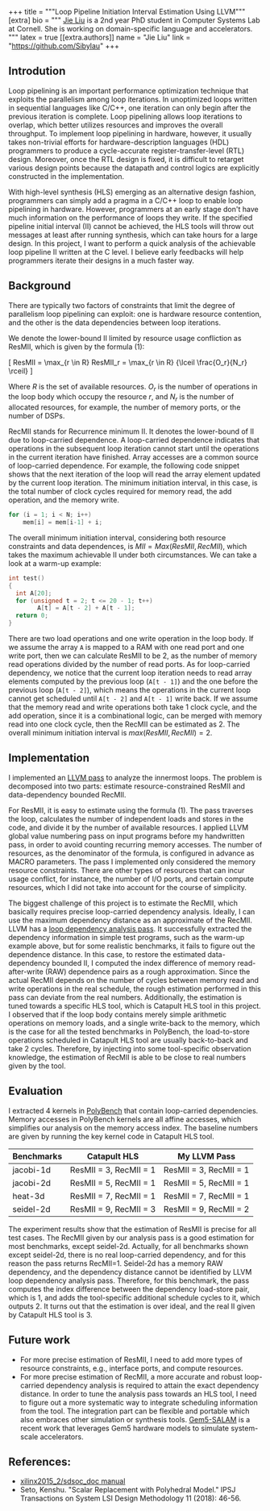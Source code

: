 
+++
title = """Loop Pipeline Initiation Interval Estimation Using LLVM"""
[extra]
bio = """
[Jie Liu](https://github.com/Sibylau) is a 2nd year PhD student in Computer Systems Lab at Cornell. She is working on domain-specific language and accelerators.
"""
latex = true
[[extra.authors]]
name = "Jie Liu"
link = "https://github.com/Sibylau"
+++

## Introdution
Loop pipelining is an important performance optimization technique that exploits 
the parallelism among loop iterations. In unoptimized loops written in sequential languages 
like C/C++, one iteration can only begin after the previous iteration is complete. 
Loop pipelining allows loop iterations to overlap, which better utilizes resources and 
improves the overall throughput. To implement loop pipelining in hardware, however, it 
usually takes non-trivial efforts for hardware-description languages (HDL) programmers 
to produce a cycle-accurate register-transfer-level (RTL) design. Moreover, once the RTL 
design is fixed, it is difficult to retarget various design points because the datapath and 
control logics are explicitly constructed in the implementation.

With high-level synthesis (HLS) emerging as an alternative design fashion, programmers 
can simply add a pragma in a C/C++ loop to enable loop pipelining in hardware. However,
programmers at an early stage don't have much information on the performance of loops 
they write. If the specified pipeline initial interval (II) cannot be achieved, the HLS 
tools will throw out messages at least after running synthesis, which can take hours for 
a large design. In this project, I want to perform a quick analysis of the achievable loop 
pipeline II written at the C level. I believe early feedbacks will help programmers iterate 
their designs in a much faster way.

## Background
There are typically two factors of constraints that limit the degree of parallelism loop 
pipelining can exploit: one is hardware resource contention, and the other is the data 
dependencies between loop iterations. 

We denote the lower-bound II limited by resource usage confliction as ResMII, which is 
given by the formula (1):

\[ ResMII = \max_{r \in R} ResMII_r = \max_{r \in R} {\lceil \frac{O_r}{N_r} \rceil} \]

Where $R$ is the set of available resources. $O_r$ is the number of operations in the loop 
body which occupy the resource $r$, and $N_r$ is the number of allocated resources, for 
example, the number of memory ports, or the number of DSPs. 

RecMII stands for Recurrence minimum II. It denotes the lower-bound of II due to loop-carried 
dependence. A loop-carried dependence indicates that operations in the subsequent loop 
iteration cannot start until the operations in the current iteration have finished. Array 
accesses are a common source of loop-carried dependence. For example, the following code 
snippet shows that the next iteration of the loop will read the array element updated by the 
current loop iteration. The minimum initiation interval, in this case, is the total number of 
clock cycles required for memory read, the add operation, and the memory write.

```c
for (i = 1; i < N; i++)
    mem[i] = mem[i-1] + i;
```

The overall minimum initiation interval, considering both resource constraints and data 
dependences, is $MII = Max(ResMII, RecMII)$, which takes the maximum achievable II under both 
circumstances. We can take a look at a warm-up example:

```c
int test()
{
  int A[20];
  for (unsigned t = 2; t <= 20 - 1; t++)
        A[t] = A[t - 2] + A[t - 1];
  return 0;
}
```

There are two load operations and one write operation in the loop body. If we assume the array 
`A` is mapped to a RAM with one read port and one write port, then we can calculate ResMII to 
be 2, as the number of memory read operations divided by the number of read ports. As for 
loop-carried dependency, we notice that the current loop iteration needs to read array elements
computed by the previous loop (`A[t - 1]`) and the one before the previous loop (`A[t - 2]`), 
which means the operations in the current loop cannot get scheduled until `A[t - 2]` and `A[t - 1]`
write back.  If we assume that the memory read and write operations both take 1 clock cycle, and 
the add operation, since it is a combinational logic, can be merged with memory read into one clock 
cycle, then the RecMII can be estimated as 2. The overall minimum initiation interval is $max(ResMII, 
RecMII) = 2$.

## Implementation
I implemented an [LLVM pass](https://github.com/Sibylau/LLVM_10.0_walkthru/tree/master/llvm-pass/loop_II)
to analyze the innermost loops. The problem is decomposed into two parts: estimate resource-constrained 
ResMII and data-dependency bounded RecMII.

For ResMII, it is easy to estimate using the formula (1). The pass traverses the loop, calculates 
the number of independent loads and stores in the code, and divide it by the number of available 
resources. I applied LLVM global value numbering pass on input programs before my handwritten pass, 
in order to avoid counting recurring memory accesses. The number of resources, as the denominator of 
the formula, is configured in advance as MACRO parameters. The pass I implemented only considered the
memory resource constraints. There are other types of resources that can incur usage conflict, for 
instance, the number of I/O ports, and certain compute resources, which I did not take into account 
for the course of simplicity.

The biggest challenge of this project is to estimate the RecMII, which basically requires precise 
loop-carried dependency analysis. Ideally, I can use the maximum dependency distance as an approximate 
of the RecMII. LLVM has a [loop dependency analysis pass](https://llvm.org/doxygen/DependenceAnalysis_8cpp_source.html). 
It successfully extracted the dependency information in simple test programs, such as the warm-up 
example above, but for some realistic benchmarks, it fails to figure out the dependence distance. 
In this case, to restore the estimated data-dependency bounded II, I computed the index difference of 
memory read-after-write (RAW) dependence pairs as a rough approximation. Since the actual RecMII depends 
on the number of cycles between memory read and write operations in the real schedule, the rough 
estimation performed in this pass can deviate from the real numbers. Additionally, the estimation is 
tuned towards a specific HLS tool, which is Catapult HLS tool in this project. I observed that if the 
loop body contains merely simple arithmetic operations on memory loads, and a single write-back to the 
memory, which is the case for all the tested benchmarks in PolyBench, the load-to-store operations 
scheduled in Catapult HLS tool are usually back-to-back and take 2 cycles. Therefore, by injecting 
into some tool-specific observation knowledge, the estimation of RecMII is able to be close to real 
numbers given by the tool. 

## Evaluation
I extracted 4 kernels in [PolyBench](http://web.cse.ohio-state.edu/~pouchet.2/software/polybench/)  that 
contain loop-carried dependencies. Memory accesses in PolyBench kernels are all affine accesses, which 
simplifies our analysis on the memory access index. The baseline numbers are given by running the key 
kernel code in Catapult HLS tool.


| Benchmarks  | Catapult HLS | My LLVM Pass | 
| ----        | -------------| ------------ |
| jacobi-1d   | ResMII = 3, RecMII = 1  | ResMII = 3, RecMII = 1  | 
| jacobi-2d   | ResMII = 5, RecMII = 1  | ResMII = 5, RecMII = 1  | 
| heat-3d     | ResMII = 7, RecMII = 1  | ResMII = 7, RecMII = 1  | 
| seidel-2d   | ResMII = 9, RecMII = 3  | ResMII = 9, RecMII = 2  | 


The experiment results show that the estimation of ResMII is precise for all test cases. The RecMII given
by our analysis pass is a good estimation for most benchmarks, except seidel-2d. Actually, for all benchmarks 
shown except seidel-2d, there is no real loop-carried dependency, and for this reason the pass returns 
RecMII=1. Seidel-2d has a memory RAW dependency, and the dependency distance cannot be identified by LLVM 
loop dependency analysis pass. Therefore, for this benchmark, the pass computes the index difference between 
the dependency load-store pair, which is 1, and adds the tool-specific additional schedule cycles to it, 
which outputs 2. It turns out that the estimation is over ideal, and the real II given by Catapult HLS tool is 3.

## Future work
 - For more precise estimation of ResMII, I need to add more types of resource constraints, e.g., interface ports, 
and compute resources.
 - For more precise estimation of RecMII, a more accurate and robust loop-carried dependency analysis is 
 required to attain the exact dependency distance. In order to tune the analysis pass towards an HLS tool, 
 I need to figure out a more systematic way to integrate scheduling information from the tool. The integration
 part can be flexible and portable which also embraces other simulation or synthesis tools. 
 [Gem5-SALAM](https://github.com/TeCSAR-UNCC/gem5-SALAM/blob/master/GEM5README) is a 
 recent work that leverages Gem5 hardware models to simulate system-scale accelerators. 

## References:
 -  [xilinx2015_2/sdsoc_doc manual](https://www.xilinx.com/support/documentation/sw_manuals/xilinx2015_2/sdsoc_doc/topics/calling-coding-guidelines/concept_pipelining_loop_unrolling.html#:~:text=A%20data%20dependence%20from%20an,called%20a%20loop%2Dcarried%20dependence.&text=In%20case%20of%20loop%20pipelining,operation%2C%20and%20the%20memory%20write)
 - Seto, Kenshu. "Scalar Replacement with Polyhedral Model." IPSJ Transactions on System LSI Design Methodology 11 (2018): 46-56.
